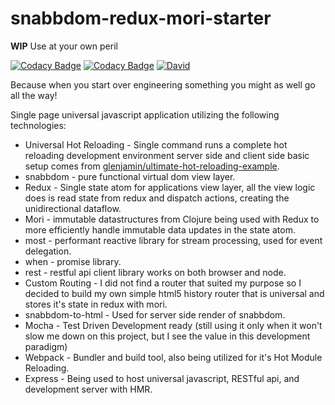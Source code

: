 # snabbdom-redux-mori-starter
**WIP**
Use at your own peril

[![Codacy Badge](https://api.codacy.com/project/badge/grade/bfe1f76098834c8490f786e4a677e13a)](https://www.codacy.com/app/andyrjohnson82/snabbdom-redux-mori-starter)
[![Codacy Badge](https://api.codacy.com/project/badge/coverage/bfe1f76098834c8490f786e4a677e13a)](https://www.codacy.com/app/andyrjohnson82/snabbdom-redux-mori-starter)
[![David](https://david-dm.org/andyrj/snabbdom-redux-mori-starter.svg)](https://david-dm.org/andyrj/snabbdom-redux-mori-starter)


Because when you start over engineering something you might as well go all the way!

Single page universal javascript application utilizing the following technologies:
* Universal Hot Reloading - Single command runs a complete hot reloading development environment server side and client side basic setup comes from [glenjamin/ultimate-hot-reloading-example](https://github.com/glenjamin/ultimate-hot-reloading-example).
* snabbdom - pure functional virtual dom view layer.
* Redux - Single state atom for applications view layer, all the view logic does is read state from redux and dispatch actions, creating the unidirectional dataflow.
* Mori - immutable datastructures from Clojure being used with Redux to more efficiently handle immutable data updates in the state atom.
* most - performant reactive library for stream processing, used for event delegation.
* when - promise library.
* rest - restful api client library works on both browser and node.
* Custom Routing - I did not find a router that suited my purpose so I decided to build my own simple html5 history router that is universal and stores it's state in redux with mori.
* snabbdom-to-html - Used for server side render of snabbdom.
* Mocha - Test Driven Development ready (still using it only when it won't slow me down on this project, but I see the value in this development paradigm)
* Webpack - Bundler and build tool, also being utilized for it's Hot Module Reloading.
* Express - Being used to host universal javascript, RESTful api, and development server with HMR.
